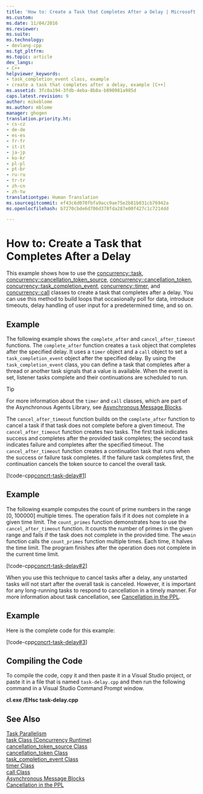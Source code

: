 ```yaml
---
title: 'How to: Create a Task that Completes After a Delay | Microsoft Docs'
ms.custom: 
ms.date: 11/04/2016
ms.reviewer: 
ms.suite: 
ms.technology:
- devlang-cpp
ms.tgt_pltfrm: 
ms.topic: article
dev_langs:
- C++
helpviewer_keywords:
- task_completion_event class, example
- create a task that completes after a delay, example [C++]
ms.assetid: 3fc0a194-3fdb-4eba-8b8a-b890981a985d
caps.latest.revision: 9
author: mikeblome
ms.author: mblome
manager: ghogen
translation.priority.ht:
- cs-cz
- de-de
- es-es
- fr-fr
- it-it
- ja-jp
- ko-kr
- pl-pl
- pt-br
- ru-ru
- tr-tr
- zh-cn
- zh-tw
translationtype: Human Translation
ms.sourcegitcommit: ef43c6d070fbfa9acc9ae75e2b81b031cb76942a
ms.openlocfilehash: b7270cbde6d706d378fda287e00f427c1c7214dd

---
```

# How to: Create a Task that Completes After a Delay
This example shows how to use the [concurrency::task](../../parallel/concrt/reference/task-class.md), [concurrency::cancellation_token_source](../../parallel/concrt/reference/cancellation-token-source-class.md), [concurrency::cancellation_token](../../parallel/concrt/reference/cancellation-token-class.md), [concurrency::task_completion_event](../../parallel/concrt/reference/task-completion-event-class.md), [concurrency::timer](../../parallel/concrt/reference/timer-class.md), and [concurrency::call](../../parallel/concrt/reference/call-class.md) classes to create a task that completes after a delay. You can use this method to build loops that occasionally poll for data, introduce timeouts, delay handling of user input for a predetermined time, and so on.  
  
## Example  
 The following example shows the `complete_after` and `cancel_after_timeout` functions. The `complete_after` function creates a `task` object that completes after the specified delay. It uses a `timer` object and a `call` object to set a `task_completion_event` object after the specified delay. By using the `task_completion_event` class, you can define a task that completes after a thread or another task signals that a value is available. When the event is set, listener tasks complete and their continuations are scheduled to run.  
  
> [!TIP]
>  For more information about the `timer` and `call` classes, which are part of the Asynchronous Agents Library, see [Asynchronous Message Blocks](../../parallel/concrt/asynchronous-message-blocks.md).  
  
 The `cancel_after_timeout` function builds on the `complete_after` function to cancel a task if that task does not complete before a given timeout. The `cancel_after_timeout` function creates two tasks. The first task indicates success and completes after the provided task completes; the second task indicates failure and completes after the specified timeout. The `cancel_after_timeout` function creates a continuation task that runs when the success or failure task completes. If the failure task completes first, the continuation cancels the token source to cancel the overall task.  
  
 [!code-cpp[concrt-task-delay#1](../../parallel/concrt/codesnippet/cpp/how-to-create-a-task-that-completes-after-a-delay_1.cpp)]  
  
## Example  
 The following example computes the count of prime numbers in the range [0, 100000] multiple times. The operation fails if it does not complete in a given time limit. The `count_primes` function demonstrates how to use the `cancel_after_timeout` function. It counts the number of primes in the given range and fails if the task does not complete in the provided time. The `wmain` function calls the `count_primes` function multiple times. Each time, it halves the time limit. The program finishes after the operation does not complete in the current time limit.  
  
 [!code-cpp[concrt-task-delay#2](../../parallel/concrt/codesnippet/cpp/how-to-create-a-task-that-completes-after-a-delay_2.cpp)]  
  
 When you use this technique to cancel tasks after a delay, any unstarted tasks will not start after the overall task is canceled. However, it is important for any long-running tasks to respond to cancellation in a timely manner. For more information about task cancellation, see [Cancellation in the PPL](cancellation-in-the-ppl.md).  
  
## Example  
 Here is the complete code for this example:  
  
 [!code-cpp[concrt-task-delay#3](../../parallel/concrt/codesnippet/cpp/how-to-create-a-task-that-completes-after-a-delay_3.cpp)]  
  
## Compiling the Code  
 To compile the code, copy it and then paste it in a Visual Studio project, or paste it in a file that is named `task-delay.cpp` and then run the following command in a Visual Studio Command Prompt window.  
  
 **cl.exe /EHsc task-delay.cpp**  
  
## See Also  
 [Task Parallelism](../../parallel/concrt/task-parallelism-concurrency-runtime.md)   
 [task Class (Concurrency Runtime)](../../parallel/concrt/reference/task-class.md)   
 [cancellation_token_source Class](../../parallel/concrt/reference/cancellation-token-source-class.md)   
 [cancellation_token Class](../../parallel/concrt/reference/cancellation-token-class.md)   
 [task_completion_event Class](../../parallel/concrt/reference/task-completion-event-class.md)   
 [timer Class](../../parallel/concrt/reference/timer-class.md)   
 [call Class](../../parallel/concrt/reference/call-class.md)   
 [Asynchronous Message Blocks](../../parallel/concrt/asynchronous-message-blocks.md)   
 [Cancellation in the PPL](cancellation-in-the-ppl.md)




<!--HONumber=Jan17_HO1-->


